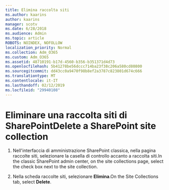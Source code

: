 ```yaml
---
title: Elimina raccolta siti
ms.author: kaarins
author: kaarins
manager: scotv
ms.date: 6/28/2018
ms.audience: Admin
ms.topic: article
ROBOTS: NOINDEX, NOFOLLOW
localization_priority: Normal
ms.collection: Adm_O365
ms.custom: Adm_O365
ms.assetid: 48710191-b17d-4560-b356-b351371d4d73
ms.openlocfilehash: 5b41278be56dccc714ba23f38c206a580cd80800
ms.sourcegitcommit: dd43cc0a9470f98b8ef2a3787c823801d674c666
ms.translationtype: MT
ms.contentlocale: it-IT
ms.lasthandoff: 02/12/2019
ms.locfileid: "29940108"
---
```

# <a name="delete-a-sharepoint-site-collection"></a><span data-ttu-id="c6874-102">Eliminare una raccolta siti di SharePoint</span><span class="sxs-lookup"><span data-stu-id="c6874-102">Delete a SharePoint site collection</span></span>

1. <span data-ttu-id="c6874-103">Nell'interfaccia di amministrazione SharePoint classica, nella pagina raccolte siti, selezionare la casella di controllo accanto a raccolta siti.</span><span class="sxs-lookup"><span data-stu-id="c6874-103">In the classic SharePoint admin center, on the site collections page, select the check box next to the site collection.</span></span>
    
2. <span data-ttu-id="c6874-104">Nella scheda raccolte siti, selezionare **Elimina**.</span><span class="sxs-lookup"><span data-stu-id="c6874-104">On the Site Collections tab, select **Delete**.</span></span>
    

